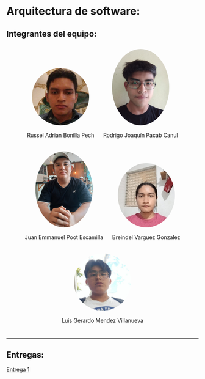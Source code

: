 # Arquitectura de software:

## Integrantes del equipo:

<div align="center">
<div style="display: inline-block; text-align: center; margin:10px;">
<img src="./assets/bonilla-russel.jpg" width="150px" heigth="150px " style="border-radius:50%">
<p>Russel Adrian Bonilla Pech</p>

</div>

<div style="display: inline-block; text-align: center; margin:10px;">
<img src="./assets/pacab-rodrigo.jpg" width="150px" heigth="150px " style="border-radius:50%">
<p>
Rodrigo Joaquín Pacab Canul</p>

</div>

<div style="display: inline-block; text-align: center; margin:10px;">
<img src="./assets/poot-juan.jpg" width="150px" heigth="150px " style="border-radius:50%">
<p>Juan Emmanuel Poot Escamilla</p>

</div>

<div style="display: inline-block; text-align: center; margin:10px;">
<img src="./assets/varguez-breindel.jpg" width="150px" heigth="150px " style="border-radius:50%">
<p>Breindel Varguez Gonzalez</p>

</div>

<div style="display: inline-block; text-align: center; margin:10px;">
<img src="./assets/mendez-gerardo.jpg" width="150px" heigth="150px " style="border-radius:50%">
<p>Luis Gerardo Mendez Villanueva
</p>

</div>

---

</div>


## Entregas:

[Entrega 1](./entrega1)
